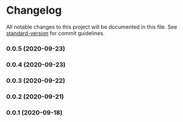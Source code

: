 # Changelog

All notable changes to this project will be documented in this file. See [standard-version](https://github.com/conventional-changelog/standard-version) for commit guidelines.

### 0.0.5 (2020-09-23)

### 0.0.4 (2020-09-23)

### 0.0.3 (2020-09-22)

### 0.0.2 (2020-09-21)

### 0.0.1 (2020-09-18)
